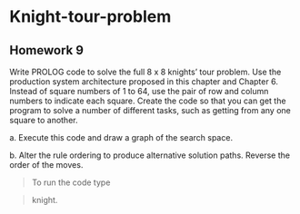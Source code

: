 # Knight-tour-problem

## Homework 9

Write PROLOG code to solve the full 8 x 8 knights’ tour problem. Use the production system architecture proposed in this chapter and Chapter 6. Instead of square numbers of 1 to 64, use the pair of row and column numbers to indicate each square. Create the code so that you can get the program to solve a number of different tasks, such as getting from any one square to another.

a. Execute this code and draw a graph of the search space.

b. Alter the rule ordering to produce alternative solution paths. Reverse the order of the moves.

> To run the code type

> knight.
